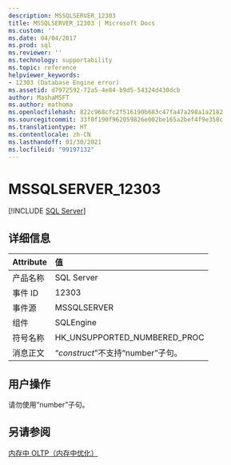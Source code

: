```yaml
---
description: MSSQLSERVER_12303
title: MSSQLSERVER_12303 | Microsoft Docs
ms.custom: ''
ms.date: 04/04/2017
ms.prod: sql
ms.reviewer: ''
ms.technology: supportability
ms.topic: reference
helpviewer_keywords:
- 12303 (Database Engine error)
ms.assetid: d7972592-72a5-4e84-b9d5-54324d430dcb
author: MashaMSFT
ms.author: mathoma
ms.openlocfilehash: 822c968cfc2f516190b683c47fa47a298a1a2182
ms.sourcegitcommit: 33f0f190f962059826e002be165a2bef4f9e350c
ms.translationtype: HT
ms.contentlocale: zh-CN
ms.lasthandoff: 01/30/2021
ms.locfileid: "99197132"
---
```

# <a name="mssqlserver_12303"></a>MSSQLSERVER_12303
 [!INCLUDE [SQL Server](../../includes/applies-to-version/sqlserver.md)]
  
## <a name="details"></a>详细信息  
  
| Attribute | 值 |  
| :-------- | :---- |  
|产品名称|SQL Server|  
|事件 ID|12303|  
|事件源|MSSQLSERVER|  
|组件|SQLEngine|  
|符号名称|HK_UNSUPPORTED_NUMBERED_PROC|  
|消息正文|“*construct*”不支持“number”子句。|  
  
## <a name="user-action"></a>用户操作  
请勿使用“number”子句。  
  
## <a name="see-also"></a>另请参阅  
[内存中 OLTP（内存中优化）](~/relational-databases/in-memory-oltp/in-memory-oltp-in-memory-optimization.md)  
  
